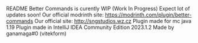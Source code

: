 README
Better Commands is curently WIP (Work In Progress)
Expect lot of updates soon!
Our official modrinth site: https://modrinth.com/plugin/better-commands
Our official site: http://sngstudios.wz.cz
Plugin made for mc java 1.19
Plugin made in IntelliJ IDEA Community Edition 2023.1.2
Made by ganamaga#0 (vitekform)
